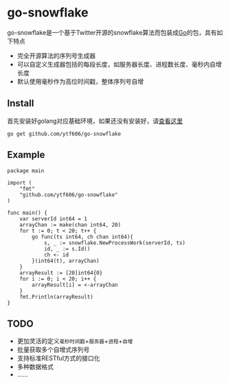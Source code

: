 # go-snowflake

go-snowflake是一个基于Twitter开源的snowflake算法而包装成[Go](https://golang.org)的包，具有如下特点

* 完全开源算法的序列号生成器
* 可以自定义生成器包括的每段长度，如服务器长度、进程数长度、毫秒内自增长度
* 默认使用毫秒作为高位时间戳，整体序列号自增


## Install

首先安装好golang对应基础环境，如果还没有安装好，请[查看这里](https://golang.org/doc/install)

```
go get github.com/ytf606/go-snowflake
```

## Example

```
package main

import (
    "fmt"
    "github.com/ytf606/go-snowflake"
)

func main() {
    var serverId int64 = 1
    arrayChan := make(chan int64, 20)
    for t := 0; t < 20; t++ {
        go func(ts int64, ch chan int64){
            s, _ := snowflake.NewProcessWork(serverId, ts)
            id, _ := s.Id()
            ch <- id
        }(int64(t), arrayChan)
    }
    arrayResult := [20]int64{0}
    for i := 0; i < 20; i++ {
        arrayResult[i] = <-arrayChan
    }
    fmt.Println(arrayResult)
}
```

## TODO

* 更加灵活的定义`毫秒时间戳`+`服务器`+`进程`+`自增`
* 批量获取多个自增式序列号
* 支持标准RESTful方式的接口化
* 多种数据格式
* ......
